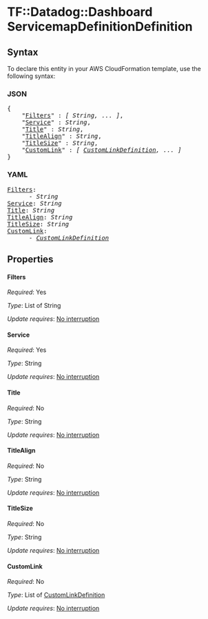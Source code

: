 # TF::Datadog::Dashboard ServicemapDefinitionDefinition

## Syntax

To declare this entity in your AWS CloudFormation template, use the following syntax:

### JSON

<pre>
{
    "<a href="#filters" title="Filters">Filters</a>" : <i>[ String, ... ]</i>,
    "<a href="#service" title="Service">Service</a>" : <i>String</i>,
    "<a href="#title" title="Title">Title</a>" : <i>String</i>,
    "<a href="#titlealign" title="TitleAlign">TitleAlign</a>" : <i>String</i>,
    "<a href="#titlesize" title="TitleSize">TitleSize</a>" : <i>String</i>,
    "<a href="#customlink" title="CustomLink">CustomLink</a>" : <i>[ <a href="customlinkdefinition.md">CustomLinkDefinition</a>, ... ]</i>
}
</pre>

### YAML

<pre>
<a href="#filters" title="Filters">Filters</a>: <i>
      - String</i>
<a href="#service" title="Service">Service</a>: <i>String</i>
<a href="#title" title="Title">Title</a>: <i>String</i>
<a href="#titlealign" title="TitleAlign">TitleAlign</a>: <i>String</i>
<a href="#titlesize" title="TitleSize">TitleSize</a>: <i>String</i>
<a href="#customlink" title="CustomLink">CustomLink</a>: <i>
      - <a href="customlinkdefinition.md">CustomLinkDefinition</a></i>
</pre>

## Properties

#### Filters

_Required_: Yes

_Type_: List of String

_Update requires_: [No interruption](https://docs.aws.amazon.com/AWSCloudFormation/latest/UserGuide/using-cfn-updating-stacks-update-behaviors.html#update-no-interrupt)

#### Service

_Required_: Yes

_Type_: String

_Update requires_: [No interruption](https://docs.aws.amazon.com/AWSCloudFormation/latest/UserGuide/using-cfn-updating-stacks-update-behaviors.html#update-no-interrupt)

#### Title

_Required_: No

_Type_: String

_Update requires_: [No interruption](https://docs.aws.amazon.com/AWSCloudFormation/latest/UserGuide/using-cfn-updating-stacks-update-behaviors.html#update-no-interrupt)

#### TitleAlign

_Required_: No

_Type_: String

_Update requires_: [No interruption](https://docs.aws.amazon.com/AWSCloudFormation/latest/UserGuide/using-cfn-updating-stacks-update-behaviors.html#update-no-interrupt)

#### TitleSize

_Required_: No

_Type_: String

_Update requires_: [No interruption](https://docs.aws.amazon.com/AWSCloudFormation/latest/UserGuide/using-cfn-updating-stacks-update-behaviors.html#update-no-interrupt)

#### CustomLink

_Required_: No

_Type_: List of <a href="customlinkdefinition.md">CustomLinkDefinition</a>

_Update requires_: [No interruption](https://docs.aws.amazon.com/AWSCloudFormation/latest/UserGuide/using-cfn-updating-stacks-update-behaviors.html#update-no-interrupt)

